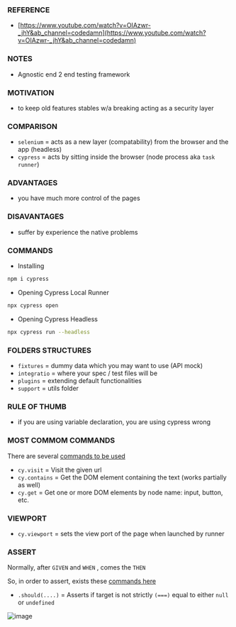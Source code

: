 ### REFERENCE

- [https://www.youtube.com/watch?v=OIAzwr-_jhY&ab_channel=codedamn](https://www.youtube.com/watch?v=OIAzwr-_jhY&ab_channel=codedamn)

### NOTES

- Agnostic end 2 end testing framework

### MOTIVATION

- to keep old features stables w/a breaking acting as a security layer

### COMPARISON

- `selenium` = acts as a new layer (compatability) from the browser and the app (headless)
- `cypress` = acts by sitting inside the browser (node process aka `task runner`)

### ADVANTAGES

- you have much more control of the pages

### DISAVANTAGES

- suffer by experience the native problems

### COMMANDS

- Installing

```bash
npm i cypress
```

- Opening Cypress Local Runner

```bash
npx cypress open
```

- Opening Cypress Headless

```bash
npx cypress run --headless
```

### FOLDERS STRUCTURES

- `fixtures` = dummy data which you may want to use (API mock)
- `integratio` = where your spec / test files will be
- `plugins` = extending default functionalities
- `support`  = utils folder

### RULE OF THUMB

- if you are using variable declaration, you are using cypress wrong

### MOST COMMOM COMMANDS

There are several [commands to be used](https://docs.cypress.io/api/commands/and)

- `cy.visit` = Visit the given url
- `cy.contains` = Get the DOM element containing the text (works partially as well)
- `cy.get` = Get one or more DOM elements by node name: input, button, etc.

### VIEWPORT

- `cy.viewport` = sets the view port of the page when launched by runner

### ASSERT

Normally, after `GIVEN` and `WHEN` , comes the `THEN`

So, in order to assert, exists these [commands here](https://docs.cypress.io/guides/references/assertions)

- `.should(....)` = Asserts if target is not strictly `(===)` equal to either `null` or `undefined`

![image](https://user-images.githubusercontent.com/8363610/128611644-904e63c2-816c-4cd9-89d0-8ca4e0ef9735.png)
